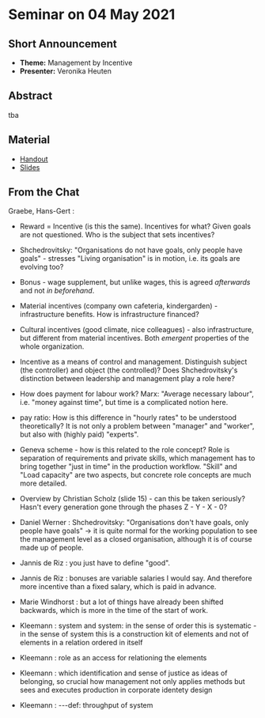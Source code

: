 # Seminar on 04 May 2021

## Short Announcement

* __Theme:__  Management by Incentive
* __Presenter:__ Veronika Heuten

## Abstract

tba

## Material

* [Handout](Handout.pdf) 
* [Slides](Slides.pdf) 

## From the Chat

Graebe, Hans-Gert :

- Reward = Incentive (is this the same). Incentives for what? Given goals are
  not questioned.  Who is the subject that sets incentives?

- Shchedrovitsky: "Organisations do not have goals, only people have goals" -
  stresses "Living organisation" is in motion, i.e. its goals are evolving
  too?

- Bonus - wage supplement, but unlike wages, this is agreed _afterwards_ and not
  _in beforehand_.

- Material incentives (company own cafeteria, kindergarden) - infrastructure
  benefits. How is infrastructure financed?

- Cultural incentives (good climate, nice colleagues) - also infrastructure,
  but different from material incentives. Both _emergent_ properties of the
  whole organization.

- Incentive as a means of control and management. Distinguish subject (the
  controller) and object (the controlled)?  Does Shchedrovitsky's distinction
  between leadership and management play a role here?

- How does payment for labour work? Marx: "Average necessary labour",
  i.e. "money against time", but time is a complicated notion here.

- pay ratio: How is this difference in "hourly rates" to be understood
  theoretically? It is not only a problem between "manager" and "worker", but
  also with (highly paid) "experts".

- Geneva scheme - how is this related to the role concept? Role is separation
  of requirements and private skills, which management has to bring together
  "just in time" in the production workflow.  "Skill" and "Load capacity" are
  two aspects, but concrete role concepts are much more detailed.

- Overview by Christian Scholz (slide 15) - can this be taken seriously?
  Hasn't every generation gone through the phases Z - Y - X - 0?

- Daniel Werner : Shchedrovitsky: "Organisations don't have goals, only people
  have goals" -> it is quite normal for the working population to see the
  management level as a closed organisation, although it is of course made up
  of people.

- Jannis de Riz : you just have to define "good".

- Jannis de Riz : bonuses are variable salaries I would say.  And therefore
  more incentive than a fixed salary, which is paid in advance.

- Marie Windhorst : but a lot of things have already been shifted backwards,
  which is more in the time of the start of work.

- Kleemann : system and system: in the sense of order this is systematic - in
  the sense of system this is a construction kit of elements and not of
  elements in a relation ordered in itself

- Kleemann : role as an access for relationing the elements

- Kleemann : which identification and sense of justice as ideas of belonging,
  so crucial how management not only applies methods but sees and executes
  production in corporate identety design

- Kleemann : ---def: throughput of system

